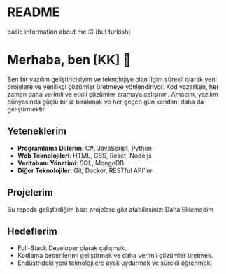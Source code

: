 # README
basic information about me :3 (but turkish)

# Merhaba, ben [KK] 👋

Ben bir yazılım geliştiricisiyim ve teknolojiye olan ilgim sürekli olarak yeni projelere ve yenilikçi çözümler üretmeye yönlendiriyor. Kod yazarken, her zaman daha verimli ve etkili çözümler aramaya çalışırım. Amacım, yazılım dünyasında güçlü bir iz bırakmak ve her geçen gün kendimi daha da geliştirmektir.

## Yeteneklerim
- **Programlama Dillerim**: C#, JavaScript, Python
- **Web Teknolojileri**: HTML, CSS, React, Node.js
- **Veritabanı Yönetimi**: SQL, MongoDB
- **Diğer Teknolojiler**: Git, Docker, RESTful API'ler

## Projelerim
Bu repoda geliştirdiğim bazı projelere göz atabilirsiniz:
Daha Eklemedim


## Hedeflerim
- Full-Stack Developer olarak çalışmak.
- Kodlama becerilerimi geliştirmek ve daha verimli çözümler üretmek.
- Endüstrideki yeni teknolojilere ayak uydurmak ve sürekli öğrenmek.


